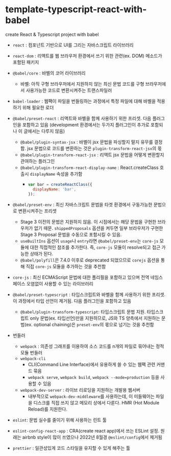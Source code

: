 # template-typescript-react-with-babel

create React &amp; Typescript project with babel

- `react` : 컴포넌트 기반으로 UI를 그리는 자바스크립트 라이브러리
- `react-dom` : 리액트를 웹 브라우저 환경에서 쓰기 위한 관련(ex. DOM) 메소드가 포함된 패키지
- `@babel/core` : 바벨의 코어 라이브러리
  - 바벨: 아직 구형 브라우저에서 지원하지 않는 최신 문법 코드를 구형 브라우저에서 사용가능한 코드로 변환시켜주는 트랜스파일러
- `babel-loader` : 웹팩이 파일을 번들링하는 과정에서 특정 파일에 대해 바벨을 적용하기 위해 필요한 로더
- `@babel/preset-react` : 리액트와 바벨을 함께 사용하기 위한 프리셋. 다음 플러그인을 포함하고 있음 (development 환경에서는 두가지 플러그인이 추가로 포함되나 이 글에서는 다루지 않음)

  - `@babel/plugin-syntax-jsx` : 바벨이 jsx 문법을 파싱할지 말지 유무를 결정함. jsx 문법으로 코드를 변환하는 것은 `plugin-transform-react-jsx`의 몫
  - `@babel/plugin-transform-react-jsx` : 리액트 jsx 문법을 어떻게 변환할지 관여하는 플러그인
  - `@babel/plugin-transform-react-display-name` : React.createClass 호출시 `displayName` 속성을 추가함
    - ```js
      var bar = createReactClass({
        displayName: 'bar',
      });
      ```

- `@babel/preset-env` : 최신 자바스크립트 문법을 타겟 환경에서 구동가능한 문법으로 변환시켜주는 프리셋
  - Stage 3 이전의 문법은 지원하지 않음. 이 시점에서는 해당 문법을 구현한 브라우저가 없기 때문. `shippedProposals` 옵션을 켜두면 일부 브라우저가 구현한 Stage 3 Proposal 문법을 수동으로 포함시킬 수 있음.
  - `useBuiltIns` 옵션이 `usage`나 `entry`라면 `@babel/preset-env`는 `core-js` 모듈에 대한 직접적인 참조를 추가한다. 즉, `core-js` 모듈이 resolve되고 접근 가능한 상태가 된다.
  - `@babel/polyfill`은 7.4.0 이후로 deprecated 되었으므로 `corejs` 옵션을 통해 직접 `core-js` 모듈을 추가하는 것을 추천함
- `core-js` : 최신 ECMAScript 문법에 대한 폴리필을 포함하고 있으며 전역 네임스페이스 오염없이 사용할 수 있는 라이브러리
- `@babel/preset-typescript` : 타입스크립트와 바벨을 함께 사용하기 위한 프리셋. 이 과정에서 타입 선언이 제거됨. 다음 플러그인을 포함하고 있음
  - `@babel/plugin-transform-typescript`: 타입스크립트 문법 지원. 타입스크립트 only 문법(ex. 타입선언)만을 지원하므로, JS와 TS 양측에서 지원하는 문법(ex. optional chaining)은 `preset-env`의 몫으로 넘기는 것을 추천함
- 번들러
  - `webpack` : 의존성 그래프를 이용하여 소스 코드를 n개의 파일로 묶어내는 정적 모듈 번들러
  - `webpack-cli`
    - CLI(Command Line Interface)에서 유용하게 쓸 수 있는 웹팩 관련 커맨드 묶음
    - `webpack serve`, `webpack build`, `webpack --mode=production` 등을 사용할 수 있음
  - `webpack-dev-server` : 라이브 리로딩을 지원하는 개발용 웹서버
    - 내부적으로 `webpack-dev-middleware`를 사용하는데, 이 미들웨어는 파일을 디스크를 직접 쓰지 않고 메모리 상에서 다룬다. HMR (Hot Module Reload)를 지원한다.
- `eslint`: 문법 실수를 줄이기 위해 사용하는 린트 툴
- `eslint-config-react-app` : CRA(create react app)에서 쓰는 ESLint 설정. 원래는 airbnb style이 많이 쓰였으나 2022년 8월경 `@eslint/config`에서 제거됨
- `prettier` : 일관성있게 코드 스타일을 유지할 수 있게 해주는 툴
